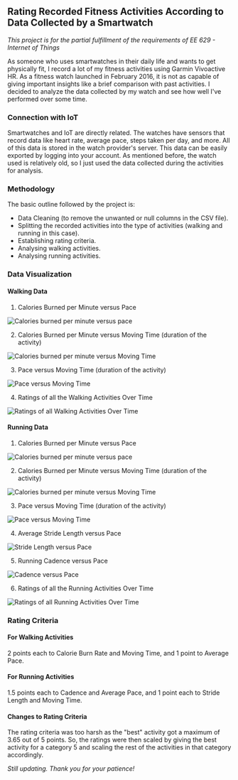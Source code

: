 
## **Rating Recorded Fitness Activities According to Data Collected by a Smartwatch**

*This project is for the partial fulfillment of the requirements of EE 629 - Internet of Things*

As someone who uses smartwatches in their daily life and wants to get physically fit, I record a lot of my fitness activities using Garmin Vivoactive HR. As a fitness watch launched in February 2016, it is not as capable of giving important insights like a brief comparison with past activities. I decided to analyze the data collected by my watch and see how well I've performed over some time.

### Connection with IoT

Smartwatches and IoT are directly related. The watches have sensors that record data like heart rate, average pace, steps taken per day, and more. All of this data is stored in the watch provider's server. This data can be easily exported by logging into your account. As mentioned before, the watch used is relatively old, so I just used the data collected during the activities for analysis.

### Methodology

The basic outline followed by the project is:

  - Data Cleaning (to remove the unwanted or null columns in the CSV file).
  - Splitting the recorded activities into the type of activities (walking and running in this case).
  - Establishing rating criteria.
  - Analysing walking activities.
  - Analysing running activities.

### Data Visualization

#### Walking Data

1) Calories Burned per Minute versus Pace

![Calories burned per minute versus pace](https://github.com/ragwantsadrag/raghav-daga-iot/blob/main/Final%20Project/cal_v_pace_walk.png)

2) Calories Burned per Minute versus Moving Time (duration of the activity)

![Calories burned per minute versus Moving Time](https://github.com/ragwantsadrag/raghav-daga-iot/blob/main/Final%20Project/cal_v_min_walk.png)

3) Pace versus Moving Time (duration of the activity)

![Pace versus Moving Time](https://github.com/ragwantsadrag/raghav-daga-iot/blob/main/Final%20Project/pace_v_min_walk.png)

4) Ratings of all the Walking Activities Over Time

![Ratings of all Walking Activities Over Time](https://github.com/ragwantsadrag/raghav-daga-iot/blob/main/Final%20Project/walk_ratings.png)


#### Running Data

1) Calories Burned per Minute versus Pace

![Calories burned per minute versus pace](https://github.com/ragwantsadrag/raghav-daga-iot/blob/main/Final%20Project/cal_v_pace_run.png)

2) Calories Burned per Minute versus Moving Time (duration of the activity)

![Calories burned per minute versus Moving Time](https://github.com/ragwantsadrag/raghav-daga-iot/blob/main/Final%20Project/cal_v_min_run.png)

3) Pace versus Moving Time (duration of the activity)

![Pace versus Moving Time](https://github.com/ragwantsadrag/raghav-daga-iot/blob/main/Final%20Project/pace_v_min_run.png)

4) Average Stride Length versus Pace

![Stride Length versus Pace](https://github.com/ragwantsadrag/raghav-daga-iot/blob/main/Final%20Project/stride_v_pace.png)

5) Running Cadence versus Pace

![Cadence versus Pace](https://github.com/ragwantsadrag/raghav-daga-iot/blob/main/Final%20Project/cadence_v_pace.png)


6) Ratings of all the Running Activities Over Time

![Ratings of all Running Activities Over Time](https://github.com/ragwantsadrag/raghav-daga-iot/blob/main/Final%20Project/run_ratings.png)


### Rating Criteria

#### For Walking Activities

2 points each to Calorie Burn Rate and Moving Time, and 1 point to Average Pace.

#### For Running Activities

1.5 points each to Cadence and Average Pace, and 1 point each to Stride Length and Moving Time.

#### Changes to Rating Criteria

The rating criteria was too harsh as the "best" activity got a maximum of 3.65 out of 5 points. So, the ratings were then scaled by giving the best activity for a category 5 and scaling the rest of the activities in that category accordingly.



*Still updating. Thank you for your patience!*
